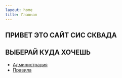 ```yaml
---
layout: home
title: Главная
---
```


## ПРИВЕТ ЭТО САЙТ СИС СКВАДА 

##  ВЫБЕРАЙ КУДА ХОЧЕШЬ
- [Администрация](/about)
- [Правила](/rules)
